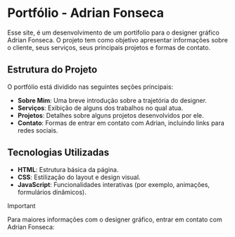 # Portfólio - Adrian Fonseca

Esse site, é um desenvolvimento de um portifolio para o designer gráfico Adrian Fonseca. O projeto tem como objetivo apresentar informações sobre o cliente, seus serviços, seus principais projetos e formas de contato.

## Estrutura do Projeto

O portfólio está dividido nas seguintes seções principais:

- **Sobre Mim**: Uma breve introdução sobre a trajetória do designer.
- **Serviços**: Exibição de alguns dos trabalhos no qual atua.
- **Projetos**: Detalhes sobre alguns projetos desenvolvidos por ele.
- **Contato**: Formas de entrar em contato com Adrian, incluindo links para redes sociais.

## Tecnologias Utilizadas

- **HTML**: Estrutura básica da página.
- **CSS**: Estilização do layout e design visual.
- **JavaScript**: Funcionalidades interativas (por exemplo, animações, formulários dinâmicos).

>[!IMPORTANT]
>
> Para maiores informações com o designer gráfico, entrar em contato com Adrian Fonseca: 
